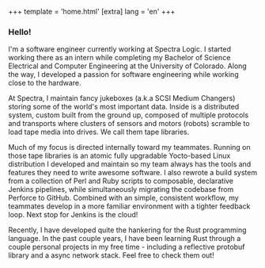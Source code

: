 +++
template = 'home.html'
[extra]
lang = 'en'
+++

### Hello!

I'm a software engineer currently working at Spectra Logic. I started working there as an intern
while completing my Bachelor of Science Electrical and Computer Engineering at the University of
Colorado. Along the way, I developed a passion for software engineering while working close to the
hardware.

At Spectra, I maintain fancy jukeboxes (a.k.a SCSI Medium Changers) storing some of the world's most
important data. Inside is a distributed system, custom built from the ground up, composed of
multiple protocols and transports where clusters of sensors and motors (robots) scramble to load
tape media into drives. We call them tape libraries.

Much of my focus is directed internally toward my teammates. Running on those tape libraries is an
atomic fully upgradable Yocto-based Linux distribution I developed and maintain so my team always
has the tools and features they need to write awesome software. I also rewrote a build system from a
collection of Perl and Ruby scripts to composable, declarative Jenkins pipelines, while
simultaneously migrating the codebase from Perforce to GitHub. Combined with an simple, consistent
workflow, my teammates develop in a more familiar environment with a tighter feedback loop. Next
stop for Jenkins is the cloud!

Recently, I have developed quite the hankering for the Rust programming language. In the past couple
years, I have been learning Rust through a couple personal projects in my free time - including a
reflective protobuf library and a async network stack. Feel free to check them out!